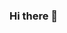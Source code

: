 ### Hi there 👋

<!--
**J46-integrity/J46-integrity** is a ✨ _special_ ✨ repository because its `README.md` (this file) appears on your GitHub profile.

Here are some ideas to get you started:

- 🔭 I’m currently working on twotier application deployment in AWS cloudOps
- 🌱 I’m currently learning Tableau and AWS cloudOps 
- 👯 I’m looking to collaborate on developing an application that will connect farmers to contomers
- 🤔 I’m looking for help with ...
- 💬 Ask me about ...
- 📫 How to reach me: ...
- 😄 Pronouns: ...
- ⚡ Fun fact: ...
-->
